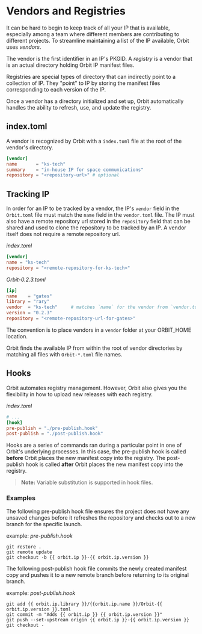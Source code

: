# Vendors and Registries

It can be hard to begin to keep track of all your IP that is available, especially among a team where different members are contributing to different projects. To streamline maintaining a list of the IP available, Orbit uses _vendors_.

The vendor is the first identifier in an IP's PKGID. A _registry_ is a vendor that is an actual directory holding Orbit IP manifest files.

Registries are special types of directory that can indirectly point to a collection of IP. They "point" to IP by storing the manifest files corresponding to each version of the IP.

Once a vendor has a directory initialized and set up, Orbit automatically handles the ability to refresh, use, and update the registry.

## index.toml

A vendor is recognized by Orbit with a `index.toml` file at the root of the vendor's directory.

``` toml
[vendor]
name       = "ks-tech"
summary    = "in-house IP for space communications"
repository = "<repository-url>" # optional
```

## Tracking IP

In order for an IP to be tracked by a vendor, the IP's `vendor` field in the `Orbit.toml` file must match the `name` field in the `vendor.toml` file. The IP must also have a remote repository url stored in the `repository` field that can be shared and used to clone the repository to be tracked by an IP. A vendor itself does not require a remote repository url.

_index.toml_
```toml
[vendor]
name = "ks-tech"
repository = "<remote-repository-for-ks-tech>"
```

_Orbit-0.2.3.toml_
``` toml
[ip]
name    = "gates"
library = "rary"
vendor  = "ks-tech"     # matches `name` for the vendor from `vendor.toml`
version = "0.2.3"
repository = "<remote-repository-url-for-gates>"
```

The convention is to place vendors in a `vendor` folder at your ORBIT_HOME location. 

Orbit finds the available IP from within the root of vendor directories by matching all files with `Orbit-*.toml` file names.

## Hooks

Orbit automates registry management. However, Orbit also gives you the flexibility in how to upload new releases with each registry.

_index.toml_
``` toml
# ...
[hook]
pre-publish = "./pre-publish.hook"
post-publish = "./post-publish.hook"
```

Hooks are a series of commands ran during a particular point in one of Orbit's underlying processes. In this case, the pre-publish hook is called __before__ Orbit places the new manifest copy into the registry. The post-publish hook is called __after__ Orbit places the new manifest copy into the registry.

> __Note:__ Variable substitution is supported in hook files.

### Examples 

The following pre-publish hook file ensures the project does not have any unsaved changes before it refreshes the repository and checks out to a new branch for the specific launch.

example: _pre-publish.hook_
```
git restore .
git remote update
git checkout -b {{ orbit.ip }}-{{ orbit.ip.version }}
```

The following post-publish hook file commits the newly created manifest copy and pushes it to a new remote branch before returning to its original branch.

example: _post-publish.hook_
```
git add {{ orbit.ip.library }}/{{orbit.ip.name }}/Orbit-{{ orbit.ip.version }}.toml
git commit -m "Adds {{ orbit.ip }} {{ orbit.ip.version }}"
git push --set-upstream origin {{ orbit.ip }}-{{ orbit.ip.version }}
git checkout -
```